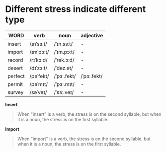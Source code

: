# Different stress indicate different type  

| WORD | verb | noun | adjective |
| --- | --- | --- | --- |
| insert | /ɪnˈsɜːt/ | /ˈɪn.sɜːt/ | - |
| import | /ɪmˈpɔːt/ | /ˈɪm.pɔːt/ | - |
| record | /rɪˈkɔːd/ | /ˈrek.ɔːd/ | - |
| desert | /dɪˈzɜːt/ |  /ˈdez.ət/ | - |
| perfect | /pəˈfekt/ | /ˈpɜː.fekt/ | /ˈpɜː.fekt/ | 
| permit | /pəˈmɪt/ | /ˈpɜː.mɪt/ | - |
| survey | /səˈveɪ/ | /ˈsɜː.veɪ/ | - |



**Insert**  
> When "insert" is a verb, the stress is on the second syllable, but when it is a noun, the stress is on the first syllable.  

**Import**  
> When "import" is a verb, the stress is on the second syllable, but when it is a noun, the stress is on the first syllable.
